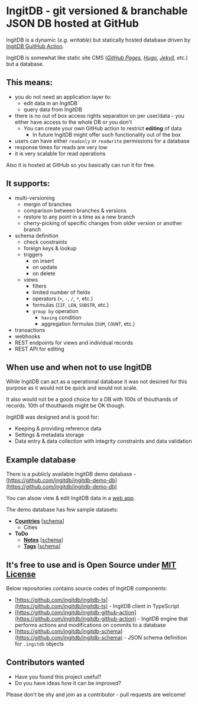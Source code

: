 # IngitDB - git versioned & branchable JSON DB hosted at GitHub

IngitDB is a dynamic (*e.g. writable*) but statically hosted database driven by [IngitDB GuitHub Action](https://github.com/ingitdb/ingitdb-github-action).

IngitDB is somewhat like static site CMS (*[GitHub Pages](https://pages.github.com/), [Hugo](https://github.com/gohugoio/hugo), [Jekyll](https://github.com/jekyll/jekyll), etc.*) but a database.

## This means:

- you do not need an application layer to:
  - edit data in an IngitDB
  - query data from IngitDB
- there is no out of box access rights separation on per user/data - you either have access to the whole DB or you don't
  - You can create your own GitHub action to restrict **editing** of data
    - In future IngitDB might offer such functionality out of the box 
- users can have either `readonly` or `readwrite` permissions for a database 
- response times for reads are very low
- it is very scalable for read operations

Also it is hosted at GitHub so you basically can run it for free.

## It supports:

- multi-versioning
  - mergin of branches
  - comparison between branches & versions
  - restore to any point in a time as a new branch
  - cherry-picking of specific changes from older version or another branch
- schema definition
  - check constraints
  - foreign keys & lookup
  - triggers
    - on insert
    - on update
    - on delete 
  - views
    - filters
    - limited number of fields
    - operators (`+`, `-`, `/`, `*`, etc.)
    - formulas (`IIF`, `LEN`, `SUBSTR`, etc.)
    - `group by` operation
      - `having` condition
      - aggregation formulas (`SUM`, `COUNT`, etc.)
- transactions
- webhooks
- REST endpoints for views and individual records
- REST API for editing

## When use and when not to use IngitDB

While IngitDB can act as a operational database it was not desined for this purpose as it would not be quick and would not scale.

It also would not be a good choice for a DB with 100s of thouthands of records. 10th of thouthands might be OK though.

IngitDB was designed and is good for:

- Keeping & providing reference data
- Settings & metadata storage
- Data entry & data collection with integrity constraints and data validation

## Example database

There is a publicly available IngitDB demo database - [https://github.com/ingitdb/ingitdb-demo-db](https://github.com/ingitdb/ingitdb-demo-db)

You can alsow view & edit IngitDB data in a [web app](https://ingitdb.com/app/at/github.com/repo/ingitdb-demo-db~main@ingitdb).

The demo database has few sample datasets:

- [**Countries**](https://github.com/ingitdb/ingitdb-demo-db/tree/main/collections/countries) [[schema](https://github.com/ingitdb/ingitdb-demo-db/blob/main/.ingitdb/collections/countries/countries.json)]
  - Cities 
- **ToDo**
  - [**Notes**](https://github.com/ingitdb/ingitdb-demo-db/tree/main/collections/todo/notes) [[schema](https://github.com/ingitdb/ingitdb-demo-db/blob/main/.ingitdb/collections/todo/notes/notes.json)]
  - [**Tags**](https://github.com/ingitdb/ingitdb-demo-db/tree/main/collections/todo/tags) [[schema](https://github.com/ingitdb/ingitdb-demo-db/blob/main/.ingitdb/collections/todo/tags/tags.json)]

## It's free to use and is Open Source under [MIT License](https://opensource.org/licenses/MIT)

Below repositories contains source codes of IngitDB components:

- [https://github.com/ingitdb/ingitdb-ts](https://github.com/ingitdb/ingitdb-ts) - IngitDB client in TypeScript
- [https://github.com/ingitdb/ingitdb-github-action](https://github.com/ingitdb/ingitdb-github-action) - IngitDB engine that performs actions and modifications on commits to a database
- [https://github.com/ingitdb/ingitdb-schema](https://github.com/ingitdb/ingitdb-schema) - JSON schema definition for `.ingitdb` objects

## Contributors wanted

- Have you found this project useful?
- Do you have ideas how it can be improved?

Please don't be shy and join as a contributor - pull requests are welcome!
